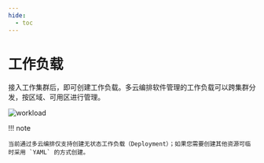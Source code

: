 ```yaml
---
hide:
  - toc
---
```


# 工作负载

接入工作集群后，即可创建工作负载。多云编排软件管理的工作负载可以跨集群分发，按区域、可用区进行管理。

![workload](https://docs.daocloud.io/daocloud-docs-images/docs/kairship/images/workload01.png)

!!! note

    当前通过多云编排仅支持创建无状态工作负载（Deployment）；如果您需要创建其他资源可临时采用 `YAML` 的方式创建。
